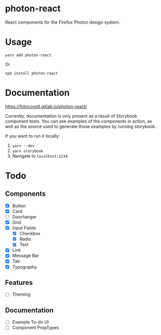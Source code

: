 # photon-react

React components for the Firefox Photon design system.

# Usage

`yarn add photon-react`

Or

`npm install photon-react`


# Documentation

https://fotocoyotl.gitlab.io/photon-react/

Currently, documentation is only present as a result of Storybook component tests. You can see examples of the components in action, as well as the source used to generate those examples by running storybook.

If you want to run it locally:

1. `yarn --dev`
2. `yarn storybook`
3. Navigate to `localhost:1234`

# Todo

## Components

- [x] Button
- [x] Card
- [ ] Doorhanger
- [x] Grid
- [x] Input Fields
  - [x] Checkbox
  - [x] Radio
  - [x] Text
- [x] Link
- [x] Message Bar
- [x] Tab
- [x] Typography

## Features

- [ ] Theming

## Documentation

- [ ] Example To-do UI
- [ ] Component PropTypes
